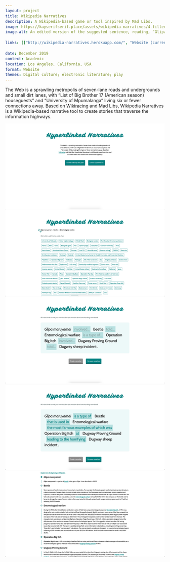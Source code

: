 ```yaml
---
layout: project
title: Wikipedia Narratives
description: A Wikipedia-based game or tool inspired by Mad Libs.
image: https://kayserifserif.place/assets/wikipedia-narratives/4-filled.png
image-alt: An edited version of the suggested sentence, reading, “Glipa maruyamai is a type of Beetle that is used in Entomological warfare the most famous examples of which was Operation Big Itch at Dugway Proving Ground leading to the horrifying Dugway sheep incident.

links: [["http://wikipedia-narratives.herokuapp.com/", "Website (currently down)"], ["https://github.com/kayserifserif/wikipedia-narratives", "GitHub"]]

date: December 2019
context: Academic
location: Los Angeles, California, USA
format: Website
themes: Digital culture; electronic literature; play
---
```


The Web is a sprawling metropolis of seven-lane roads and undergrounds and small dirt lanes, with “List of Big Brother 17 (American season) houseguests” and “University of Mpumalanga” living six or fewer connections away. Based on [Wikiracing](https://en.wikipedia.org/wiki/Wikiracing) and Mad Libs, Wikipedia Narratives is a Wikipedia-based narrative tool to create stories that traverse the information highways.

<div class="gallery">
  <div><img src="/assets/wikipedia-narratives/1-start.png" alt="The start page, with two buttons: “Let me make my own path” or “Choose a path for me”."></div>
</div>

<div class="gallery">
  <div><img src="/assets/wikipedia-narratives/2-chain.png" alt="Building a chain. ‘Glipa maruyamai’ linked to ‘Beetle’ which linked to ‘Entomological warfare’, which can now link to any of options given below."></div>
</div>

<div class="gallery">
  <div><img src="/assets/wikipedia-narratives/3-narrative.png" alt="Writing a reverse Mad Libs based on that chain. The suggested links form a sentence that reads, “Glipa maruyamai involved Beetle told Entomological warfare is a type of Operation Big Itch involved Dugway Proving Ground told Dugway sheep incident.”"></div>
</div>

<div class="gallery">
  <div><img src="/assets/wikipedia-narratives/4-filled.png" alt="An edited version of the suggested sentence, reading, “Glipa maruyamai is a type of Beetle that is used in Entomological warfare the most famous examples of which was Operation Big Itch at Dugway Proving Ground leading to the horrifying Dugway sheep incident.”"></div>
</div>

<div class="gallery">
  <div><img src="/assets/wikipedia-narratives/5-article.png" alt="The actual relationships between the articles. The title of each article is shown, along with the relevant paragraph and how one term relates to another."></div>
</div>
